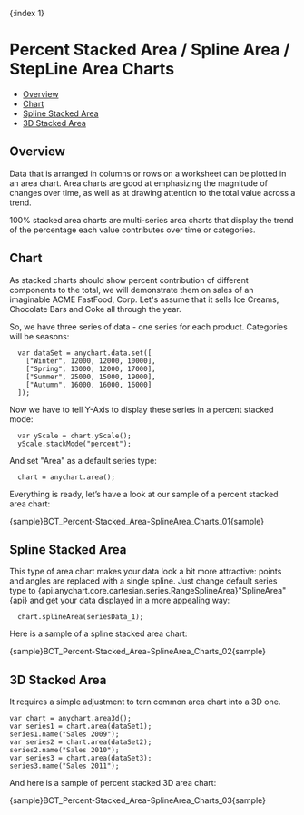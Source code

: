 {:index 1}
# Percent Stacked Area / Spline Area / StepLine Area Charts

* [Overview](#overview)
* [Chart](#chart)
* [Spline Stacked Area](#spline_stacked_area)
* [3D Stacked Area](#3d_stacked_area)
<!-- * [Adding "%" to axis labels](#percent)-->

## Overview
Data that is arranged in columns or rows on a worksheet can be plotted in an area chart. Area charts are good at emphasizing the magnitude of changes over time, as well as at drawing attention to the total value across a trend.

100% stacked area charts are multi-series area charts that display the trend of the percentage each value contributes over time or categories.

## Chart

As stacked charts should show percent contribution of different components to the total, we will demonstrate them on sales of an imaginable ACME FastFood, Corp. Let's assume that it sells Ice Creams, Chocolate Bars and Coke all through the year.
  
  
So, we have three series of data - one series for each product. Categories will be seasons:

```
  var dataSet = anychart.data.set([
    ["Winter", 12000, 12000, 10000],
    ["Spring", 13000, 12000, 17000],
    ["Summer", 25000, 15000, 19000],
    ["Autumn", 16000, 16000, 16000]
  ]);
```

Now we have to tell Y-Axis to display these series in a percent stacked mode:

```
  var yScale = chart.yScale();
  yScale.stackMode("percent");
```

And set "Area" as a default series type:

```
  chart = anychart.area();
```

Everything is ready, let’s have a look at our sample of a percent stacked area chart:

{sample}BCT_Percent-Stacked\_Area-SplineArea\_Charts\_01{sample}

## Spline Stacked Area

This type of area chart makes your data look a bit more attractive: points and angles are replaced with a single spline. Just change default series type to {api:anychart.core.cartesian.series.RangeSplineArea}"SplineArea"{api} and get your data displayed in a more appealing way:

```
  chart.splineArea(seriesData_1);
```

Here is a sample of a spline stacked area chart:

{sample}BCT_Percent-Stacked\_Area-SplineArea\_Charts\_02{sample}

## 3D Stacked Area

It requires a simple adjustment to tern common area chart into a 3D one.

```
var chart = anychart.area3d();
var series1 = chart.area(dataSet1);
series1.name("Sales 2009");
var series2 = chart.area(dataSet2);
series2.name("Sales 2010");
var series3 = chart.area(dataSet3);
series3.name("Sales 2011");
```

And here is a sample of percent stacked 3D area chart:

{sample}BCT_Percent-Stacked\_Area-SplineArea\_Charts\_03{sample}
